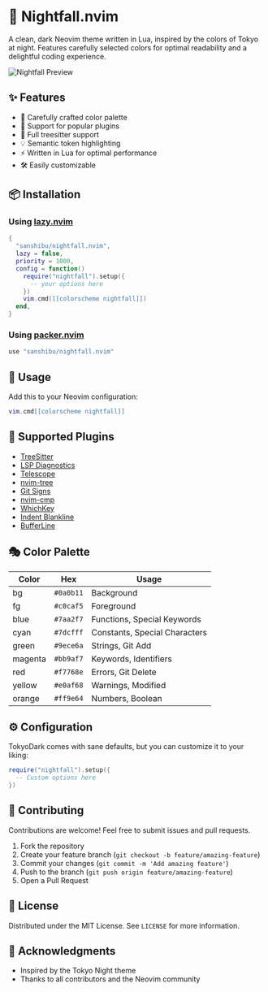# 🌙 Nightfall.nvim

A clean, dark Neovim theme written in Lua, inspired by the colors of Tokyo at night. Features carefully selected colors for optimal readability and a delightful coding experience.

![Nightfall Preview](./preview.png)

## ✨ Features

- 🎨 Carefully crafted color palette
- 🔌 Support for popular plugins
- 🌳 Full treesitter support
- 💡 Semantic token highlighting
- ⚡ Written in Lua for optimal performance
- 🛠 Easily customizable

## 📦 Installation

### Using [lazy.nvim](https://github.com/folke/lazy.nvim)

```lua
{
  "sanshibu/nightfall.nvim",
  lazy = false,
  priority = 1000,
  config = function()
    require("nightfall").setup({
      -- your options here
    })
    vim.cmd([[colorscheme nightfall]])
  end,
}
```

### Using [packer.nvim](https://github.com/wbthomason/packer.nvim)

```lua
use "sanshibu/nightfall.nvim"
```

## 🚀 Usage

Add this to your Neovim configuration:

```lua
vim.cmd[[colorscheme nightfall]]
```

## 🎨 Supported Plugins

- [TreeSitter](https://github.com/nvim-treesitter/nvim-treesitter)
- [LSP Diagnostics](https://neovim.io/doc/user/lsp.html)
- [Telescope](https://github.com/nvim-telescope/telescope.nvim)
- [nvim-tree](https://github.com/nvim-tree/nvim-tree.lua)
- [Git Signs](https://github.com/lewis6991/gitsigns.nvim)
- [nvim-cmp](https://github.com/hrsh7th/nvim-cmp)
- [WhichKey](https://github.com/folke/which-key.nvim)
- [Indent Blankline](https://github.com/lukas-reineke/indent-blankline.nvim)
- [BufferLine](https://github.com/akinsho/bufferline.nvim)

## 🎭 Color Palette

| Color   | Hex       | Usage                          |
|---------|-----------|--------------------------------|
| bg      | `#0a0b11` | Background                     |
| fg      | `#c0caf5` | Foreground                     |
| blue    | `#7aa2f7` | Functions, Special Keywords    |
| cyan    | `#7dcfff` | Constants, Special Characters  |
| green   | `#9ece6a` | Strings, Git Add              |
| magenta | `#bb9af7` | Keywords, Identifiers         |
| red     | `#f7768e` | Errors, Git Delete            |
| yellow  | `#e0af68` | Warnings, Modified            |
| orange  | `#ff9e64` | Numbers, Boolean              |

## ⚙️ Configuration

TokyoDark comes with sane defaults, but you can customize it to your liking:

```lua
require("nightfall").setup({
  -- Custom options here
})
```

## 🤝 Contributing

Contributions are welcome! Feel free to submit issues and pull requests.

1. Fork the repository
2. Create your feature branch (`git checkout -b feature/amazing-feature`)
3. Commit your changes (`git commit -m 'Add amazing feature'`)
4. Push to the branch (`git push origin feature/amazing-feature`)
5. Open a Pull Request

## 📝 License

Distributed under the MIT License. See `LICENSE` for more information.

## 🙏 Acknowledgments

- Inspired by the Tokyo Night theme
- Thanks to all contributors and the Neovim community
